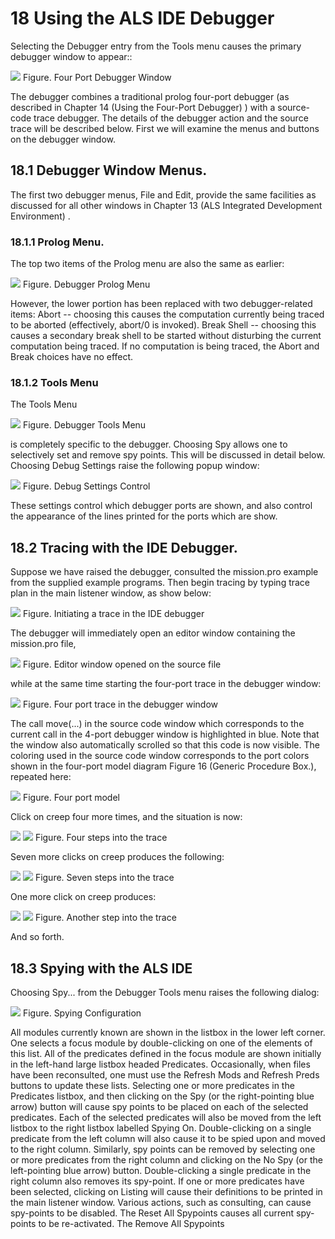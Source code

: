 ---
---

# 18 Using the ALS IDE Debugger

Selecting the Debugger entry from the Tools menu causes the primary debugger
window to appear::

![](images/4PortDebugMain.png)
Figure. Four Port Debugger Window

The debugger combines a traditional prolog four-port debugger (as described in
Chapter 14 (Using the Four-Port Debugger) ) with a source-code trace debugger.
The details of the debugger action and the source trace will be described below.
First we will examine the menus and buttons on the debugger window.

## 18.1 Debugger Window Menus.
The first two debugger menus, File and Edit, provide the same facilities as discussed for all other windows in Chapter 13 (ALS Integrated Development Environment) .
### 18.1.1 Prolog Menu.
The top two items of the Prolog menu are also the same as earlier:

![](images/dbg_prolog_menu.gif)
Figure. Debugger Prolog Menu

However, the lower portion has been replaced with two debugger-related items:
Abort -- choosing this causes the computation currently being traced to be aborted
(effectively, abort/0 is invoked).
Break Shell -- choosing this causes a secondary break shell to be started without
disturbing the current computation being traced.
If no computation is being traced, the Abort and Break choices have no effect.

### 18.1.2 Tools Menu
The Tools Menu

![](images/dbg_tools_menu.gif)
Figure. Debugger Tools Menu

is completely specific to the debugger.
Choosing Spy allows one to selectively set and remove spy points. This will be discussed in detail below.
Choosing Debug Settings raise the following popup window:

![](images/deb_settings.gif)
Figure. Debug Settings Control

These settings control which debugger ports are shown, and also control the appearance of the lines printed for the ports which are show.

## 18.2 Tracing with the IDE Debugger.
Suppose we have raised the debugger, consulted the mission.pro example from
the supplied example programs. Then begin tracing by typing
trace plan in the main listener window, as show below:

![](images/trace_mission-1.gif)
Figure. Initiating a trace in the IDE debugger

The debugger will immediately open an editor window containing the mission.pro
file, 

![](images/trace_mission-5.gif)
Figure. Editor window opened on the source file

while at the same time starting the four-port trace in the debugger window:

![](images/trace_mission-4.gif)
Figure. Four port trace in the debugger window

The call move(...) in the source code window which corresponds to the current
call in the 4-port debugger window is highlighted in blue. Note that the window
also automatically scrolled so that this code is now visible.
The coloring used in the source code window corresponds to the port colors shown
in the four-port model diagram Figure 16 (Generic Procedure Box.), repeated here:

![](images/4port.gif)
Figure. Four port model

Click on creep four more times, and the situation is now:

![](images/trace_mission-6.gif)
![](images/trace_mission-7.gif)
Figure. Four steps into the trace

Seven more clicks on creep produces the following:

![](images/trace_mission-8.gif)
![](images/trace_mission-9.gif)
Figure. Seven steps into the trace

One more click on creep produces:

![](images/trace_mission-10.gif)
![](images/trace_mission-11.gif)
Figure. Another step into the trace

And so forth.

## 18.3 Spying with the ALS IDE
Choosing Spy... from the Debugger Tools menu raises the following dialog:

![](images/4port.gif)
Figure. Spying Configuration

All modules currently known are shown in the listbox in the lower left corner. One
selects a focus module by double-clicking on one of the elements of this list. All of
the predicates defined in the focus module are shown initially in the left-hand large
listbox headed Predicates. Occasionally, when files have been reconsulted, one
must use the Refresh Mods and Refresh Preds buttons to update these lists.
Selecting one or more predicates in the Predicates listbox, and then clicking on the
Spy (or the right-pointing blue arrow) button will cause spy points to be placed on
each of the selected predicates. Each of the selected predicates will also be moved
from the left listbox to the right listbox labelled Spying On. Double-clicking on a
single predicate from the left column will also cause it to be spied upon and moved
to the right column. Similarly, spy points can be removed by selecting one or more
predicates from the right column and clicking on the No Spy (or the left-pointing
blue arrow) button. Double-clicking a single predicate in the right column also removes its spy-point.
If one or more predicates have been selected, clicking on Listing will cause their
definitions to be printed in the main listener window.
Various actions, such as consulting, can cause spy-points to be disabled. The Reset
All Spypoints causes all current spy-points to be re-activated. The Remove All
Spypoints
